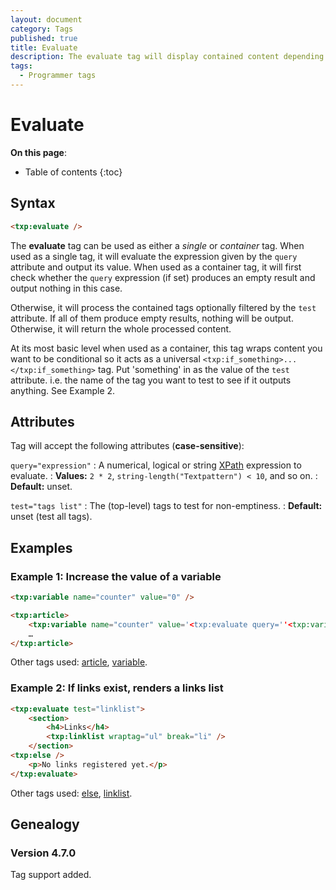 ```yaml
---
layout: document
category: Tags
published: true
title: Evaluate
description: The evaluate tag will display contained content depending on a given numerical, logical or string expression query.
tags:
  - Programmer tags
---
```


# Evaluate

**On this page**:

* Table of contents
{:toc}

## Syntax

~~~ html
<txp:evaluate />
~~~

The **evaluate** tag can be used as either a *single* or *container* tag. When used as a single tag, it will evaluate the expression given by the `query` attribute and output its value. When used as a container tag, it will first check whether the `query` expression (if set) produces an empty result and output nothing in this case.

Otherwise, it will process the contained tags optionally filtered by the `test` attribute. If all of them produce empty results, nothing will be output. Otherwise, it will return the whole processed content.

At its most basic level when used as a container, this tag wraps content you want to be conditional so it acts as a universal `<txp:if_something>...</txp:if_something>` tag. Put 'something' in as the value of the `test` attribute. i.e. the name of the tag you want to test to see if it outputs anything. See Example 2.

## Attributes

Tag will accept the following attributes (**case-sensitive**):

`query="expression"`
: A numerical, logical or string [XPath](https://www.edankert.com/xpathfunctions.html) expression to evaluate.
: **Values:** `2 * 2`, `string-length("Textpattern") < 10`, and so on.
: **Default:** unset.

`test="tags list"`
: The (top-level) tags to test for non-emptiness.
: **Default:** unset (test all tags).

## Examples

### Example 1: Increase the value of a variable

~~~ html
<txp:variable name="counter" value="0" />

<txp:article>
    <txp:variable name="counter" value='<txp:evaluate query=''<txp:variable name="counter" /> + 1'' />' />
    …
</txp:article>
~~~

Other tags used: [article](/tags/article), [variable](/tags/variable).

### Example 2: If links exist, renders a links list

~~~ html
<txp:evaluate test="linklist">
    <section>
        <h4>Links</h4>
        <txp:linklist wraptag="ul" break="li" />
    </section>
<txp:else />
    <p>No links registered yet.</p>
</txp:evaluate>
~~~

Other tags used: [else](/tags/else), [linklist](/tags/linklist).

## Genealogy

### Version 4.7.0

Tag support added.
